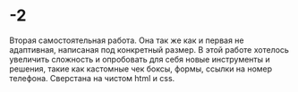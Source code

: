 # -2
Вторая самостоятельная работа. 
Она так же как и первая не адаптивная, написаная под конкретный размер.
В этой работе хотелось увеличить сложность и опробовать для себя новые инструменты и решения, такие как кастомные чек боксы, формы, ссылки на номер телефона.
Сверстана на чистом html и css.
